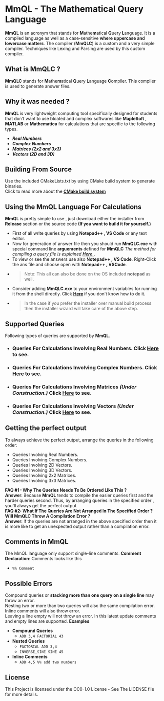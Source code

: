 
# MmQL - The Mathematical Query Language
**MmQL** is an acronym that stands for **M**athe**m**atical **Q**uery **L**anguage. It is a compiled language as well as a case-sensitive **where uppercase and  lowercase matters**. The compiler (**MmQLC**) is a custom and a very simple compiler. Techniques like Lexing and Parsing are used by this custom compiler.

## What is MmQLC ?

**MmQLC** stands for **M**athe**m**atical **Q**uery **L**anguage **C**ompiler. This compiler is used to generate answer files.
## Why it was needed ?
**MmQL** is very lightweight computing tool specifically designed for students that don't want to use bloated and complex softwares like **MapleSoft** , **MATLAB** or **Mathematica** for calculations that are specific to the following types.
- ***Real Numbers***
- ***Complex Numbers***
- ***Matrices (2x2 and 3x3)***
- ***Vectors (2D and 3D)***
## Building From Source
Use the included CMakeLists.txt by using CMake build system to generate binaries.<br/> Click to read more about the [**CMake build system**](https://cmake.org/documentation/)


## Using the MmQL Language For Calculations

**MmQL**  is pretty simple to use , just download either the installer from **Release** section or the source code **(If you want to build it for yourself.)** 

- First of all write queries by using  **Notepad++ , VS Code** or any text editor.
- Now for generation of answer file then you should run **MmQLC.exe** with special command line **arguements** defined for **MmQLC** *The method for compiling a query file is explained [**Here.**](DetailedDocs/MmQLC_Usage.md).*
- To view or see the answers use also **Notepad++ , VS Code**. Right-Click the ans file and choose open with **Notepad++ , VSCode**.
- > Note: This all can also be done on the OS included **notepad** as well.
- Consider adding **MmQLC.exe** to your environment variables for running it from the shell directly. Click [**Here**](https://www.youtube.com/watch?v=z84UIZy_qgE) if you don't know how to do it.
- > In  the case if you prefer the installer over manual build process then the installer wizard will take care of the above step.
## Supported Queries
Following types of queries are supported by **MmQL**.
- ### Queries For Calculations Involving Real Numbers. Click [**Here**](DetailedDocs/realNumbers.md) to see.
- ### Queries For Calculations Involving Complex Numbers. Click [**Here**](DetailedDocs/complexNumbers.md) to see.
- ### Queries For Calculations Involving Matrices *(Under **Construction**.)* Click [**Here**](DetailedDocs/matrices.md) to see.
- ### Queries For Calculations Involving Vectors *(Under **Construction**.)* Click [**Here**](DetailedDocs/vectors.md) to see.
##  Getting the perfect output
To always achieve the perfect output, arrange the queries in the following order:
- Queries Involving Real Numbers.
- Queries Involving Complex Numbers.
 - Queries Involving 2D Vectors.
- Queries Involving 3D Vectors.
- Queries Involving 2x2 Matrices.
- Queries Involving 3x3 Matrices.

**FAQ #1 : Why The Queries Needs To Be Ordered Like This ?**</br>
**Answer**: Because **MmQL** tends to compile the easier queries first and the harder queries second. Thus, by arranging queries in the specified order , you'll always get the perfect output.</br>
**FAQ #2: What If The Queries Are Not Arranged In The Specified Order ? Will MmQLC Throw A Compilation Error ?**</br>
**Answer**: If the queries are not arranged in the above specified order then it is more like to get an unexpected output rather than a compilation error.

## Comments in MmQL
The MmQL language only support single-line comments.
**Comment Declaration**: Comments looks like this
- `%% Comment`
## Possible Errors
Compound queries or **stacking more than one query on a single line** may throw an error.</br>
 Nesting two or more than two queries will also the same compilation error.</br>
 Inline comments will also throw error.</br>
 Leaving a line empty will not throw an error. In this latest update comments and empty lines are supported.
 **Examples**
- **Compound Queries**
  - `ADD 3,4 FACTORIAL 43`
 - **Nested Queries**
   -    `FACTORIAL ADD 3,4`
   -    `INVERSE_SINE SINE 45`
-  **Inline Comments**
   -  `ADD 4,5 %% add two numbers`

## License
This Project is licensed under the CC0-1.0 License - See The LICENSE file for more details.

